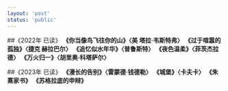 ```yaml
---
layout: 'post'
status: 'public'
---
```

##《2022年 已读》
**《你当像鸟飞往你的山》〈美 塔拉·韦斯特弗〉**
**《过于喧嚣的孤独》〈捷克 赫拉巴尔〉**
**《追忆似水年华》〈普鲁斯特〉**
**《夜色温柔》〈菲茨杰拉德〉**
**《万火归一》〈胡里奥·科塔萨尔〉**

##《2023年 已读》
**《漫长的告别》〈雷蒙德·钱德勒〉**
**《城堡》〈卡夫卡〉**
**《朱熹家书》**
**《苏格拉底的申辩》**


